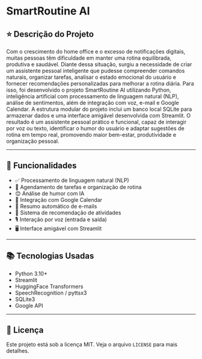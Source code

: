 # SmartRoutine AI

## ⭐ Descrição do Projeto

Com o crescimento do home office e o excesso de notificações digitais, muitas pessoas têm dificuldade em manter uma rotina equilibrada, produtiva e saudável. Diante dessa situação, surgiu a necessidade de criar um assistente pessoal inteligente que pudesse compreender comandos naturais, organizar tarefas, analisar o estado emocional do usuário e fornecer recomendações personalizadas para melhorar a rotina diária.
Para isso, foi desenvolvido o projeto SmartRoutine AI utilizando Python, inteligência artificial com processamento de linguagem natural (NLP), análise de sentimentos, além de integração com voz, e-mail e Google Calendar. A estrutura modular do projeto inclui um banco local SQLite para armazenar dados e uma interface amigável desenvolvida com Streamlit.
O resultado é um assistente pessoal prático e funcional, capaz de interagir por voz ou texto, identificar o humor do usuário e adaptar sugestões de rotina em tempo real, promovendo maior bem-estar, produtividade e organização pessoal.

---

## 📌 Funcionalidades

- ✅ Processamento de linguagem natural (NLP)
- 🎯 Agendamento de tarefas e organização de rotina
- 😊 Análise de humor com IA
- 📅 Integração com Google Calendar
- 📧 Resumo automático de e-mails
- 🧠 Sistema de recomendação de atividades
- 🎙️ Interação por voz (entrada e saída)
- 🖥️ Interface amigável com Streamlit

---

## 📚 Tecnologias Usadas
- Python 3.10+
- Streamlit
- HuggingFace Transformers
- SpeechRecognition / pyttsx3
- SQLite3
- Google API

---

## 📄 Licença
Este projeto está sob a licença MIT. Veja o arquivo `LICENSE` para mais detalhes.
